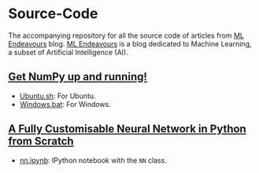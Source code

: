 # Source-Code
The accompanying repository for all the source code of articles from [ML Endeavours](http://mlendeavours.wordpress.com) blog. [ML Endeavours](http://mlendeavours.wordpress.com) is a blog dedicated to Machine Learning, a subset of Artificial Intelligence (AI).

## [Get NumPy up and running!](https://github.com/IAmSuyogJadhav/ML-Endeavours/tree/master/Get%20NumPy%20up%20and%20running)
- [Ubuntu.sh](https://github.com/IAmSuyogJadhav/ML-Endeavours/tree/master/Get%20NumPy%20up%20and%20running/Ubuntu.sh): For Ubuntu.
- [Windows.bat](https://github.com/IAmSuyogJadhav/ML-Endeavours/tree/master/Get%20NumPy%20up%20and%20running/Windows.bat): For Windows.
## [A Fully Customisable Neural Network in Python from Scratch](https://github.com/IAmSuyogJadhav/ML-Endeavours/tree/master/A%20Fully%20Customisable%20Neural%20Network%20in%20Python%20from%20Scratch)
- [nn.ipynb](https://github.com/IAmSuyogJadhav/ML-Endeavours/tree/master/A%20Fully%20Customisable%20Neural%20Network%20in%20Python%20from%20Scratch/nn.py): IPython notebook with the ```NN``` class.
